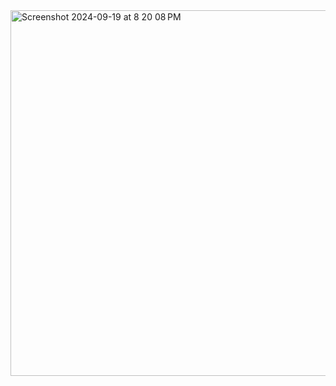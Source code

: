 <img width="585" alt="Screenshot 2024-09-19 at 8 20 08 PM" src="https://github.com/user-attachments/assets/2a4d94ab-9991-4426-ae64-04cb0c823fbc">
